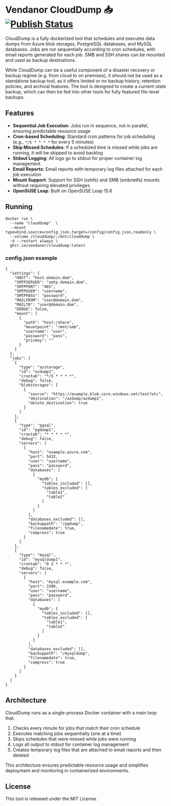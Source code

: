 # Vendanor CloudDump 📥 [![Publish Status](https://github.com/vendanor/CloudDump/workflows/Publish/badge.svg)](https://github.com/vendanor/CloudDump/actions)

CloudDump is a fully dockerized tool that schedules and executes data dumps from Azure blob storages, PostgreSQL databases, and MySQL databases. Jobs are run sequentially according to cron schedules, with email reports generated for each job. SMB and SSH shares can be mounted and used as backup destinations.

While CloudDump can be a useful component of a disaster recovery or backup regime (e.g. from cloud to on premises), it should not be used as a standalone backup tool, as it offers limited or no backup history, retention policies, and archival features. The tool is designed to create a current-state backup, which can then be fed into other tools for fully featured file-level backups.

## Features

- **Sequential Job Execution**: Jobs run in sequence, not in parallel, ensuring predictable resource usage
- **Cron-based Scheduling**: Standard cron patterns for job scheduling (e.g., `*/5 * * * *` for every 5 minutes)
- **Skip Missed Schedules**: If a scheduled time is missed while jobs are running, it will be skipped to avoid backlog
- **Stdout Logging**: All logs go to stdout for proper container log management
- **Email Reports**: Email reports with temporary log files attached for each job execution
- **Mount Support**: Support for SSH (sshfs) and SMB (smbnetfs) mounts without requiring elevated privileges
- **OpenSUSE Leap**: Built on OpenSUSE Leap 15.6

## Running

```docker 
docker run \
  --name "clouddump"  \
  --mount type=bind,source=config.json,target=/config/config.json,readonly \
  --volume /clouddump/:/mnt/clouddump \
  -d --restart always \
  ghcr.io/vendanor/clouddump:latest
```


### config.json example

    {
      "settings": {
        "HOST": "host.domain.dom",
        "SMTPSERVER": "smtp.domain.dom",
        "SMTPPORT": "465",
        "SMTPUSER": "username",
        "SMTPPASS": "password",
        "MAILFROM": "user@domain.dom",
        "MAILTO": "user@domain.dom",
        "DEBUG": false,
        "mount": [
          {
            "path": "host:/share",
            "mountpoint": "/mnt/smb",
            "username": "user",
            "password": "pass",
            "privkey": ""
          }
        ]
      },
      "jobs": [
        {
          "type": "azstorage",
          "id": "azdump1",
          "crontab": "*/5 * * * *",
          "debug": false,
          "blobstorages": [
            {
              "source": "https://example.blob.core.windows.net/test?etc",
              "destination": "/azdump/azdump1",
              "delete_destination": true
            }
          ]
        },
        {
          "type": "pgsql",
          "id": "pgdump1",
          "crontab": "* * * * *",
          "debug": false,
          "servers": [
            {
              "host": "example.azure.com",
              "port": 5432,
              "user": "username",
              "pass": "password",
              "databases": [
                {
                  "mydb": {
                    "tables_included": [],
                    "tables_excluded": [
                      "table1",
                      "table2"
                    ]
                  }
                }
              ],
              "databases_excluded": [],
              "backuppath": "/pgdump",
              "filenamedate": true,
              "compress": true
            }
          ]
        },
        {
          "type": "mysql",
          "id": "mysqldump1",
          "crontab": "0 2 * * *",
          "debug": false,
          "servers": [
            {
              "host": "mysql.example.com",
              "port": 3306,
              "user": "username",
              "pass": "password",
              "databases": [
                {
                  "mydb": {
                    "tables_included": [],
                    "tables_excluded": [
                      "table1",
                      "table2"
                    ]
                  }
                }
              ],
              "databases_excluded": [],
              "backuppath": "/mysqldump",
              "filenamedate": true,
              "compress": true
            }
          ]
        }
      ]
    }
       
## Architecture

CloudDump runs as a single-process Docker container with a main loop that:

1. Checks every minute for jobs that match their cron schedule
2. Executes matching jobs sequentially (one at a time)
3. Skips schedules that were missed while jobs were running
4. Logs all output to stdout for container log management
5. Creates temporary log files that are attached to email reports and then deleted

This architecture ensures predictable resource usage and simplifies deployment and monitoring in containerized environments.

## License

This tool is released under the MIT License.
